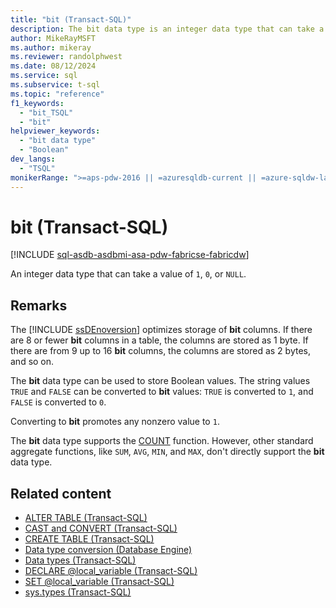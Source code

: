 ```yaml
---
title: "bit (Transact-SQL)"
description: The bit data type is an integer data type that can take a value of 1, 0, or NULL, representing Boolean values.
author: MikeRayMSFT
ms.author: mikeray
ms.reviewer: randolphwest
ms.date: 08/12/2024
ms.service: sql
ms.subservice: t-sql
ms.topic: "reference"
f1_keywords:
  - "bit_TSQL"
  - "bit"
helpviewer_keywords:
  - "bit data type"
  - "Boolean"
dev_langs:
  - "TSQL"
monikerRange: ">=aps-pdw-2016 || =azuresqldb-current || =azure-sqldw-latest || >=sql-server-2016 || >=sql-server-linux-2017 || =azuresqldb-mi-current || =fabric"
---
```

# bit (Transact-SQL)

[!INCLUDE [sql-asdb-asdbmi-asa-pdw-fabricse-fabricdw](../../includes/applies-to-version/sql-asdb-asdbmi-asa-pdw-fabricse-fabricdw.md)]

An integer data type that can take a value of `1`, `0`, or `NULL`.

## Remarks

The [!INCLUDE [ssDEnoversion](../../includes/ssdenoversion-md.md)] optimizes storage of **bit** columns. If there are 8 or fewer **bit** columns in a table, the columns are stored as 1 byte. If there are from 9 up to 16 **bit** columns, the columns are stored as 2 bytes, and so on.

The **bit** data type can be used to store Boolean values. The string values `TRUE` and `FALSE` can be converted to **bit** values: `TRUE` is converted to `1`, and `FALSE` is converted to `0`.

Converting to **bit** promotes any nonzero value to `1`.

The **bit** data type supports the [COUNT](../functions/count-transact-sql.md) function. However, other standard aggregate functions, like `SUM`, `AVG`, `MIN`, and `MAX`, don't directly support the **bit** data type.

## Related content

- [ALTER TABLE (Transact-SQL)](../statements/alter-table-transact-sql.md)
- [CAST and CONVERT (Transact-SQL)](../functions/cast-and-convert-transact-sql.md)
- [CREATE TABLE (Transact-SQL)](../statements/create-table-transact-sql.md)
- [Data type conversion (Database Engine)](data-type-conversion-database-engine.md)
- [Data types (Transact-SQL)](data-types-transact-sql.md)
- [DECLARE @local_variable (Transact-SQL)](../language-elements/declare-local-variable-transact-sql.md)
- [SET @local_variable (Transact-SQL)](../language-elements/set-local-variable-transact-sql.md)
- [sys.types (Transact-SQL)](../../relational-databases/system-catalog-views/sys-types-transact-sql.md)
